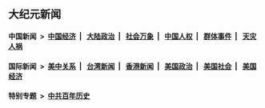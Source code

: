 ## 大纪元新闻

#### 中国新闻 &nbsp;>&nbsp; [中国经济](indexes/ncid283/README.md?06010045) &nbsp;| &nbsp; [大陆政治](indexes/ncid277/README.md?06010045) &nbsp;| &nbsp; [社会万象](indexes/ncid282/README.md?06010045) &nbsp;| &nbsp; [中国人权](indexes/ncid278/README.md?06010045) &nbsp;| &nbsp; [群体事件](indexes/ncid279/README.md?06010045) &nbsp;| &nbsp; [天灾人祸](indexes/ncid280/README.md?06010045)

#### 国际新闻 &nbsp;>&nbsp; [美中关系](indexes/nf1412576/README.md?06010045) &nbsp;| &nbsp; [台湾新闻](indexes/ncid1349361/README.md?06010045) &nbsp;| &nbsp; [香港新闻](indexes/ncid1349362/README.md?06010045) &nbsp;| &nbsp; [美国政治](indexes/ncid1078159/README.md?06010045) &nbsp;| &nbsp; [美国社会](indexes/ncid1078160/README.md?06010045) &nbsp;| &nbsp; [美国经济](indexes/ncid1078158/README.md?06010045)

#### 特别专题 &nbsp;>&nbsp; [中共百年历史](https://github.com/easy2view/epoch-special/blob/master/README.md?06010045)  
